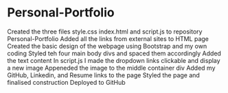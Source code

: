 # Personal-Portfolio

Created the three files style.css index.html and script.js to repository Personal-Portfolio
Added all the links from external sites to HTML page
Created the basic design of the webpage using Bootstrap and my own coding
Styled teh four main body divs and spaced them accordingly
Added the text content
In script.js I made the dropdown links clickable and display a new image
Appeneded the image to the middle container div
Added my GitHub, Linkedin, and Resume links to the page
Styled the page and finalised construction
Deployed to GitHub

